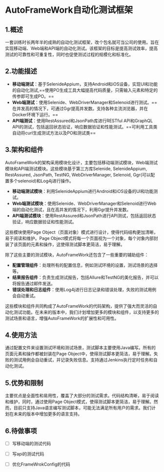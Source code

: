 # AutoFrameWork自动化测试框架

## 1.概述

一套训练时长两年半的成熟的自动化测试框架，改个包名就可当公司的使用。旨在实现移动端、Web端和API端的自动化测试。该框架的目标是提高测试效率，提高测试的可靠性和可重复性，同时也促使测试过程的规模化和标准化。

## 2.功能描述

- **移动端测试**：基于SelenideAppium，支持Android和iOS设备，实现UI和功能的自动化测试,==使用PO生成工具大幅提高代码质量，只需输入元素和特定的传参即可生成PO。==
- **Web端测试**：使用Selenide、WebDriverManager和Selenoid进行测试。==在并发高的情况下，可通过Ggr提高并发数。支持各种主流浏览器，并在Docker环境下运行。==
- **API端测试**：使用RestAssured和JsonPath库进行RESTful API和GraphQL API的测试，包括返回状态验证，响应数据验证和性能测试。==可利用工具类自动将curl生成测试方法以及PO和测试类==

## 3.架构和组件

AutoFrameWork的架构采用模块化设计，主要包括移动端测试模块，Web端测试模块和API端测试模块。这些模块基于第三方库Selenide, SelenideAppium, RestAssured, JsonPath, TestNG, WebDriverManager, Selenoid, Ggr(可以配置多个selenoid)和Log4j进行操作。

- **移动端测试模块**：利用SelenideAppium进行Android和iOS设备的UI和功能测试。
- **Web端测试模块**：使用Selenide、WebDriverManager和Selenoid进行Web端的自动化测试，且在高并发的情况下，利用Ggr提升并发数。
- **API端测试模块**：使用RestAssured和JsonPath进行API测试，包括返回状态验证，响应数据验证和性能测试。

这些模块使用Page Object（页面对象）模式进行设计，使得代码结构更加清晰，易于阅读和维护。Page Object模式将每一个页面视为一个对象，每个对象内部封装了该页面的元素和操作，这使得测试脚本更简洁，易于理解。

除了这些主要的测试模块，AutoFrameWork还包含了一些重要的辅助组件：

- **配置管理组件**：处理所有的配置信息，例如测试环境的设置，测试场景的选择等。
- **结果报告组件**：负责生成测试报告，包括Allure和TestNG的美化报告，并可以将报告通过邮件发送。
- **错误处理和日志组件**：使用Log4j进行日志记录和错误处理，失败的测试用例会自动重试。

这些模块和组件共同构成了AutoFrameWork的代码架构，提供了强大而灵活的自动化测试功能。在未来的版本中，我们计划增加更多的模块和组件，以支持更多的测试场景和语言，增强AutoFrameWork的扩展性和可用性。

## 4.使用方法

通过配置文件来设置测试环境和测试场景，测试脚本主要使用Java编写。所有的页面元素和操作都被封装在Page Object中，使得测试脚本更简洁，易于理解。失败的测试用例会自动重试，并记录失败信息。支持通过Jenkins执行定时任务和自动化测试。

## 5.优势和限制

主要优点是全面性和易用性，覆盖了大部分的测试需求。代码结构清晰，易于阅读和维护，同时，通过使用Page Object模式，使得测试脚本更简洁，易于理解。然而，目前只支持Java语言编写测试脚本，可能无法满足所有用户的需求。我们计划在未来的版本中增加更多的语言支持。

## 6.待做事项

- [ ] 写移动端的测试代码

- [ ] 写api的测试代码

- [ ] 优化FrameWrokConfig的代码

  

